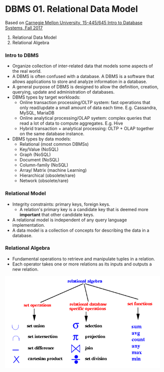 # DBMS 01. Relational Data Model

Based on [Carnegie Mellon University, 15-445/645 Intro to Database Systems, Fall 2017](https://www.youtube.com/playlist?list=PLSE8ODhjZXjYutVzTeAds8xUt1rcmyT7x)
01. Relational Data Model
02. Relational Algebra

### Intro to DBMS
* Organize collection of inter-related data that models some aspects of the real world.
* A DBMS is often confused with a database. A DBMS is a software that allows applications to store and analyze information in a database.
* A general purpose of DBMS is designed to allow the definition, creation, querying, update and administration of databases.
* DBMS types by target workloads:
    * Online transaction processing/OLTP system: fast operations that only read/update a small amount of data each time. E.g. Cassandra, MySQL, MariaDB
    * Online analytical processing/OLAP syetem: complex queries that read a lot of data to compute aggregates. E.g. Hive
    * Hybrid transaction + analytical processing: OLTP + OLAP together on the same database instance.
* DBMS types by data models:
    * Relational    (most common DBMSs)
    * Key/Value     (NoSQL)
    * Graph         (NoSQL)
    * Document      (NoSQL)
    * Column-family (NoSQL)
    * Array/ Matrix (machine Learning)
    * Hierarchical  (obsolete/rare)
    * Network       (obsolete/rare)

### Relational Model
* Integrity constraints: primary keys, foreign keys.
    * A relation's primary key is a candidate key that is deemed more **important** that other candidate keys.
* A relational model is independent of any query language implementation.
* A data model is a collection of concepts for describing the data in a database.

### Relational Algebra
* Fundamental operations to retrieve and manipulate tuples in a relation.
* Each operator takes one or more relations as its inputs and outputs a new relation.

![Relational Algebra](attachments/relational_algebra.gif)


